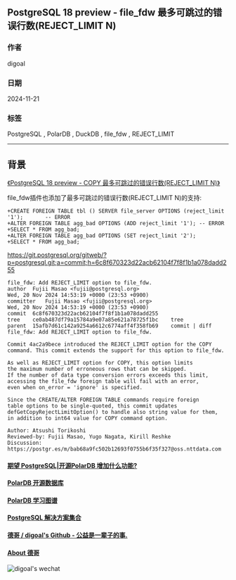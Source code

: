 ## PostgreSQL 18 preview - file_fdw 最多可跳过的错误行数(REJECT_LIMIT N)       
                                                                  
### 作者                                      
digoal                                      
                                             
### 日期                                           
2024-11-21                                      
                                          
### 标签                                        
PostgreSQL , PolarDB , DuckDB , file_fdw , REJECT_LIMIT             
                                                                 
----                                          
                                                        
## 背景       
[《PostgreSQL 18 preview - COPY 最多可跳过的错误行数(REJECT_LIMIT N)》](../202410/20241008_05.md)    
  
file_fdw插件也添加了最多可跳过的错误行数(REJECT_LIMIT N)的支持:  
```  
+CREATE FOREIGN TABLE tbl () SERVER file_server OPTIONS (reject_limit '1');       -- ERROR  
+ALTER FOREIGN TABLE agg_bad OPTIONS (ADD reject_limit '1'); -- ERROR  
+SELECT * FROM agg_bad;  
+ALTER FOREIGN TABLE agg_bad OPTIONS (SET reject_limit '2');  
+SELECT * FROM agg_bad;  
```  
  
https://git.postgresql.org/gitweb/?p=postgresql.git;a=commit;h=6c8f670323d22acb62104f7f8f1b1a078dadd255  
```  
file_fdw: Add REJECT_LIMIT option to file_fdw.  
author	Fujii Masao <fujii@postgresql.org>	  
Wed, 20 Nov 2024 14:53:19 +0000 (23:53 +0900)  
committer	Fujii Masao <fujii@postgresql.org>	  
Wed, 20 Nov 2024 14:53:19 +0000 (23:53 +0900)  
commit	6c8f670323d22acb62104f7f8f1b1a078dadd255  
tree	ce0ab487df79a15784a9e07a85e621a78725f1bc	tree  
parent	15afb7d61c142a9254a6612c6774aff4f358fb69	commit | diff  
file_fdw: Add REJECT_LIMIT option to file_fdw.  
  
Commit 4ac2a9bece introduced the REJECT_LIMIT option for the COPY  
command. This commit extends the support for this option to file_fdw.  
  
As well as REJECT_LIMIT option for COPY, this option limits  
the maximum number of erroneous rows that can be skipped.  
If the number of data type conversion errors exceeds this limit,  
accessing the file_fdw foreign table will fail with an error,  
even when on_error = 'ignore' is specified.  
  
Since the CREATE/ALTER FOREIGN TABLE commands require foreign  
table options to be single-quoted, this commit updates  
defGetCopyRejectLimitOption() to handle also string value for them,  
in addition to int64 value for COPY command option.  
  
Author: Atsushi Torikoshi  
Reviewed-by: Fujii Masao, Yugo Nagata, Kirill Reshke  
Discussion: https://postgr.es/m/bab68a9fc502b12693f0755b6f35f327@oss.nttdata.com  
```  
   
  
#### [期望 PostgreSQL|开源PolarDB 增加什么功能?](https://github.com/digoal/blog/issues/76 "269ac3d1c492e938c0191101c7238216")
  
  
#### [PolarDB 开源数据库](https://openpolardb.com/home "57258f76c37864c6e6d23383d05714ea")
  
  
#### [PolarDB 学习图谱](https://www.aliyun.com/database/openpolardb/activity "8642f60e04ed0c814bf9cb9677976bd4")
  
  
#### [PostgreSQL 解决方案集合](../201706/20170601_02.md "40cff096e9ed7122c512b35d8561d9c8")
  
  
#### [德哥 / digoal's Github - 公益是一辈子的事.](https://github.com/digoal/blog/blob/master/README.md "22709685feb7cab07d30f30387f0a9ae")
  
  
#### [About 德哥](https://github.com/digoal/blog/blob/master/me/readme.md "a37735981e7704886ffd590565582dd0")
  
  
![digoal's wechat](../pic/digoal_weixin.jpg "f7ad92eeba24523fd47a6e1a0e691b59")
  
